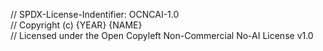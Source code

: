 // SPDX-License-Indentifier: OCNCAI-1.0  
// Copyright (c) {YEAR} {NAME}  
// Licensed under the Open Copyleft Non-Commercial No-AI License v1.0  

